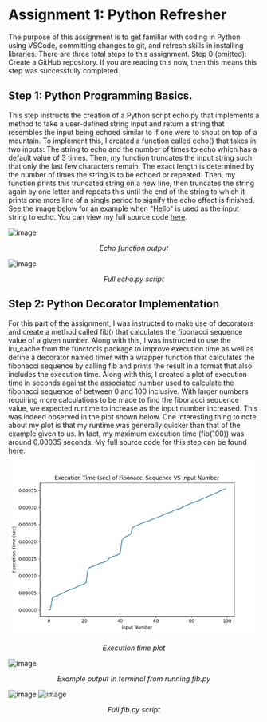 # Assignment 1: Python Refresher
  The purpose of this assignment is to get familiar with coding in Python using VSCode, committing changes to git, and refresh skills in installing libraries.
There are three total steps to this assignment. Step 0 (omitted): Create a GitHub repository. If you are reading this now, then this means this step was successfully completed.
## Step 1: Python Programming Basics.
This step instructs the creation of a Python script echo.py that implements a method to take a user-defined string input
and return a string that resembles the input being echoed similar to if one were to shout on top of a mountain. To implement this, I created a function called echo() that takes
in two inputs: The string to echo and the number of times to echo which has a default value of 3 times. Then, my function truncates the input string such that only the last few characters remain.
The exact length is determined by the number of times the string is to be echoed or repeated. Then, my function prints this truncated string on a new line, then truncates the string again by one letter
and repeats this until the end of the string to which it prints one more line of a single period to signify the echo effect is finished. See the image below for an example when "Hello" is used as the input string to echo.
You can view my full source code [here](https://github.com/moore025/cs3980/blob/7f1802f80e93aa7d7bbe66bd3284ce1d71d62f70/assignment_1_python_refresher/echo.py).

![image](https://github.com/user-attachments/assets/f3eda3d1-7ac4-419c-987a-9fa87d8847c2)
<p align="center">
<em>Echo function output</em>
</p>

![image](https://github.com/user-attachments/assets/a780256a-1e8c-40b7-9952-de7abe36e1bb)
<p align="center">
<em>Full echo.py script</em>
</p>

## Step 2: Python Decorator Implementation
For this part of the assignment, I was instructed to make use of decorators and create a method called fib() that calculates the fibonacci sequence value of a given number. Along with this, I was instructed to use the lru_cache from the functools package to improve execution time as well as define a decorator named timer with a wrapper function that calculates the fibonacci sequence by calling fib and prints the result in a format that also includes the execution time. Along with this, I created a plot of execution time in seconds against the associated number used to calculate the fibonacci sequence of between 0 and 100 inclusive. With larger numbers requiring more calculations to be made to find the fibonacci sequence value, we expected runtime to increase as the input number increased. This was indeed observed in the plot shown below. One interesting thing to note about my plot is that my runtime was generally quicker than that of the example given to us. In fact, my maximum execution time (fib(100)) was around 0.00035 seconds. My full source code for this step can be found [here](https://github.com/moore025/cs3980/blob/27ec6d17a223e7db832677b2b00101389f88dea4/assignment_1_python_refresher/fib.py).

![image](https://github.com/moore025/cs3980/blob/8d26ab9d4665e31912bb1b4d3088a10a94a13886/assignment_1_python_refresher/fib_time_vs_num.png)
<p align="center">
<em>Execution time plot</em>
</p>

![image](https://github.com/user-attachments/assets/a31bddb0-97bd-4f32-8d78-81c345bd5781)
<p align="center">
<em>Example output in terminal from running fib.py</em>
</p>

![image](https://github.com/user-attachments/assets/81628db0-bd1b-4cdd-b439-d600a3ef3541)
![image](https://github.com/user-attachments/assets/f2d8dace-056f-4b35-8c01-ad9a9d196d67)
<p align="center">
<em>Full fib.py script</em>
</p>
